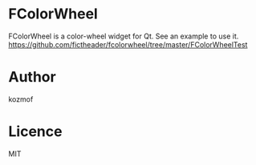 # FColorWheel
FColorWheel is a color-wheel widget for Qt. See an example to use it. https://github.com/fictheader/fcolorwheel/tree/master/FColorWheelTest

# Author
kozmof

# Licence
MIT
